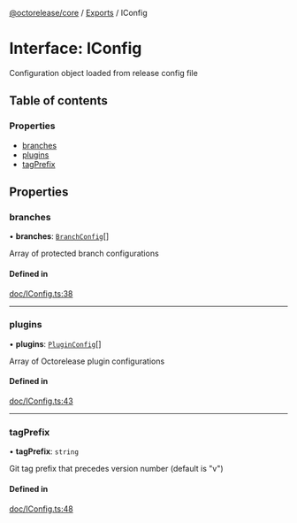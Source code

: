[@octorelease/core](../README.md) / [Exports](../modules.md) / IConfig

# Interface: IConfig

Configuration object loaded from release config file

## Table of contents

### Properties

- [branches](IConfig.md#branches)
- [plugins](IConfig.md#plugins)
- [tagPrefix](IConfig.md#tagprefix)

## Properties

### branches

• **branches**: [`BranchConfig`](../modules.md#branchconfig)[]

Array of protected branch configurations

#### Defined in

[doc/IConfig.ts:38](https://github.com/zowe-actions/octorelease/blob/0333bce/packages/core/src/doc/IConfig.ts#L38)

___

### plugins

• **plugins**: [`PluginConfig`](../modules.md#pluginconfig)[]

Array of Octorelease plugin configurations

#### Defined in

[doc/IConfig.ts:43](https://github.com/zowe-actions/octorelease/blob/0333bce/packages/core/src/doc/IConfig.ts#L43)

___

### tagPrefix

• **tagPrefix**: `string`

Git tag prefix that precedes version number (default is "v")

#### Defined in

[doc/IConfig.ts:48](https://github.com/zowe-actions/octorelease/blob/0333bce/packages/core/src/doc/IConfig.ts#L48)
